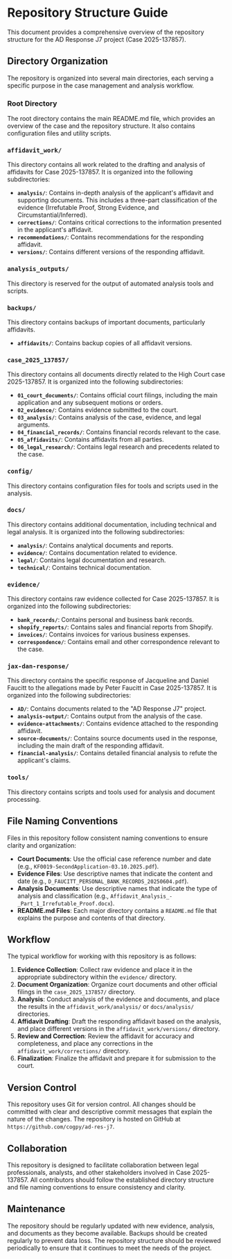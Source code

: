 # Repository Structure Guide

This document provides a comprehensive overview of the repository structure for the AD Response J7 project (Case 2025-137857).

## Directory Organization

The repository is organized into several main directories, each serving a specific purpose in the case management and analysis workflow.

### Root Directory

The root directory contains the main README.md file, which provides an overview of the case and the repository structure. It also contains configuration files and utility scripts.

### `affidavit_work/`

This directory contains all work related to the drafting and analysis of affidavits for Case 2025-137857. It is organized into the following subdirectories:

- **`analysis/`**: Contains in-depth analysis of the applicant's affidavit and supporting documents. This includes a three-part classification of the evidence (Irrefutable Proof, Strong Evidence, and Circumstantial/Inferred).
- **`corrections/`**: Contains critical corrections to the information presented in the applicant's affidavit.
- **`recommendations/`**: Contains recommendations for the responding affidavit.
- **`versions/`**: Contains different versions of the responding affidavit.

### `analysis_outputs/`

This directory is reserved for the output of automated analysis tools and scripts.

### `backups/`

This directory contains backups of important documents, particularly affidavits.

- **`affidavits/`**: Contains backup copies of all affidavit versions.

### `case_2025_137857/`

This directory contains all documents directly related to the High Court case 2025-137857. It is organized into the following subdirectories:

- **`01_court_documents/`**: Contains official court filings, including the main application and any subsequent motions or orders.
- **`02_evidence/`**: Contains evidence submitted to the court.
- **`03_analysis/`**: Contains analysis of the case, evidence, and legal arguments.
- **`04_financial_records/`**: Contains financial records relevant to the case.
- **`05_affidavits/`**: Contains affidavits from all parties.
- **`06_legal_research/`**: Contains legal research and precedents related to the case.

### `config/`

This directory contains configuration files for tools and scripts used in the analysis.

### `docs/`

This directory contains additional documentation, including technical and legal analysis. It is organized into the following subdirectories:

- **`analysis/`**: Contains analytical documents and reports.
- **`evidence/`**: Contains documentation related to evidence.
- **`legal/`**: Contains legal documentation and research.
- **`technical/`**: Contains technical documentation.

### `evidence/`

This directory contains raw evidence collected for Case 2025-137857. It is organized into the following subdirectories:

- **`bank_records/`**: Contains personal and business bank records.
- **`shopify_reports/`**: Contains sales and financial reports from Shopify.
- **`invoices/`**: Contains invoices for various business expenses.
- **`correspondence/`**: Contains email and other correspondence relevant to the case.

### `jax-dan-response/`

This directory contains the specific response of Jacqueline and Daniel Faucitt to the allegations made by Peter Faucitt in Case 2025-137857. It is organized into the following subdirectories:

- **`AD/`**: Contains documents related to the "AD Response J7" project.
- **`analysis-output/`**: Contains output from the analysis of the case.
- **`evidence-attachments/`**: Contains evidence attached to the responding affidavit.
- **`source-documents/`**: Contains source documents used in the response, including the main draft of the responding affidavit.
- **`financial-analysis/`**: Contains detailed financial analysis to refute the applicant's claims.

### `tools/`

This directory contains scripts and tools used for analysis and document processing.

## File Naming Conventions

Files in this repository follow consistent naming conventions to ensure clarity and organization:

- **Court Documents**: Use the official case reference number and date (e.g., `KF0019-SecondApplication-03.10.2025.pdf`).
- **Evidence Files**: Use descriptive names that indicate the content and date (e.g., `D_FAUCITT_PERSONAL_BANK_RECORDS_20250604.pdf`).
- **Analysis Documents**: Use descriptive names that indicate the type of analysis and classification (e.g., `Affidavit_Analysis_-_Part_1_Irrefutable_Proof.docx`).
- **README.md Files**: Each major directory contains a `README.md` file that explains the purpose and contents of that directory.

## Workflow

The typical workflow for working with this repository is as follows:

1. **Evidence Collection**: Collect raw evidence and place it in the appropriate subdirectory within the `evidence/` directory.
2. **Document Organization**: Organize court documents and other official filings in the `case_2025_137857/` directory.
3. **Analysis**: Conduct analysis of the evidence and documents, and place the results in the `affidavit_work/analysis/` or `docs/analysis/` directories.
4. **Affidavit Drafting**: Draft the responding affidavit based on the analysis, and place different versions in the `affidavit_work/versions/` directory.
5. **Review and Correction**: Review the affidavit for accuracy and completeness, and place any corrections in the `affidavit_work/corrections/` directory.
6. **Finalization**: Finalize the affidavit and prepare it for submission to the court.

## Version Control

This repository uses Git for version control. All changes should be committed with clear and descriptive commit messages that explain the nature of the changes. The repository is hosted on GitHub at `https://github.com/cogpy/ad-res-j7`.

## Collaboration

This repository is designed to facilitate collaboration between legal professionals, analysts, and other stakeholders involved in Case 2025-137857. All contributors should follow the established directory structure and file naming conventions to ensure consistency and clarity.

## Maintenance

The repository should be regularly updated with new evidence, analysis, and documents as they become available. Backups should be created regularly to prevent data loss. The repository structure should be reviewed periodically to ensure that it continues to meet the needs of the project.


